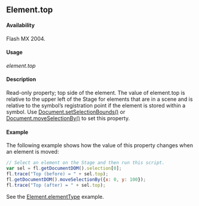 ## Element.top

#### Availability

Flash MX 2004.

#### Usage

*element.top*

#### Description

Read-only property; top side of the element. The value of element.top is relative to the upper left of the Stage for elements that are in a scene and is relative to the symbol’s registration point if the element is stored within a symbol. Use [Document.setSelectionBounds()](../Document_object/Document9658.md) or [Document.moveSelectionBy()](../Document_object/Document160.md) to set this property.

#### Example

The following example shows how the value of this property changes when an element is moved:

```javascript
// Select an element on the Stage and then run this script. 
var sel = fl.getDocumentDOM().selection[0];
fl.trace("Top (before) = " + sel.top); 
fl.getDocumentDOM().moveSelectionBy({x: 0, y: 100}); 
fl.trace("Top (after) = " + sel.top);
```

See the [Element.elementType](../Element_object/Element1.md) example.
